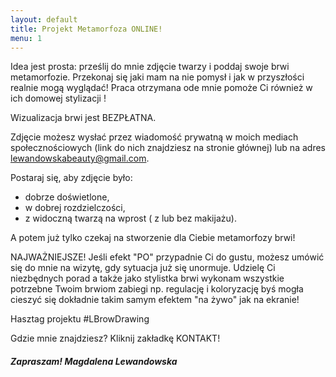 ```yaml
---
layout: default
title: Projekt Metamorfoza ONLINE!
menu: 1
---
```




Idea jest prosta: prześlij do mnie zdjęcie twarzy i poddaj swoje brwi metamorfozie. Przekonaj się jaki mam na nie pomysł i jak w przyszłości realnie mogą wyglądać! Praca otrzymana ode mnie pomoże Ci również w ich domowej stylizacji !

Wizualizacja brwi jest BEZPŁATNA.

Zdjęcie możesz wysłać przez wiadomość prywatną w moich mediach społecznościowych (link do nich znajdziesz na stronie głównej) lub na adres lewandowskabeauty@gmail.com.

Postaraj się, aby zdjęcie było: 
* dobrze doświetlone,
* w dobrej rozdzielczości, 
* z widoczną twarzą na wprost ( z lub bez makijażu).

A potem już tylko czekaj na stworzenie dla Ciebie metamorfozy brwi! 

NAJWAŻNIEJSZE!
Jeśli efekt "PO" przypadnie Ci do gustu, możesz umówić się do mnie na wizytę, gdy sytuacja już się unormuje. Udzielę Ci niezbędnych porad a także jako stylistka brwi wykonam wszystkie potrzebne Twoim brwiom zabiegi np. regulację i koloryzację byś mogła cieszyć się dokładnie takim samym efektem "na żywo" jak na ekranie!

Hasztag projektu #LBrowDrawing

Gdzie mnie znajdziesz? 
Kliknij zakładkę KONTAKT!



##### Zapraszam! Magdalena Lewandowska
